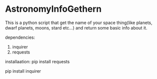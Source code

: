 # AstronomyInfoGethern
This is a python script that get the name of your space thing(like planets, dwarf planets, moons, stard etc...) and return some basic info about it.

dependencies:
  1. inquirer
  2. requests

installaation:
pip install requests

pip install inquirer
